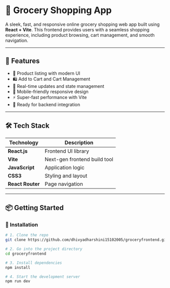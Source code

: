# 🛒 Grocery Shopping App

A sleek, fast, and responsive online grocery shopping web app built using **React + Vite**. This frontend provides users with a seamless shopping experience, including product browsing, cart management, and smooth navigation.

---

## 🚀 Features

- 🧾 Product listing with modern UI
- 🛍️ Add to Cart and Cart Management
- 🔄 Real-time updates and state management
- 📱 Mobile-friendly responsive design
- ⚡ Super-fast performance with Vite
- 🔗 Ready for backend integration

---

## 🛠️ Tech Stack

| Technology    | Description                            |
|---------------|----------------------------------------|
| **React.js**  | Frontend UI library                    |
| **Vite**      | Next-gen frontend build tool           |
| **JavaScript**| Application logic                      |
| **CSS3**      | Styling and layout                     |
| **React Router** | Page navigation                     |

---

## 📦 Getting Started

### 🔧 Installation

```bash
# 1. Clone the repo
git clone https://github.com/dhivyadharshini15102005/groceryfrontend.git

# 2. Go into the project directory
cd groceryfrontend

# 3. Install dependencies
npm install

# 4. Start the development server
npm run dev

